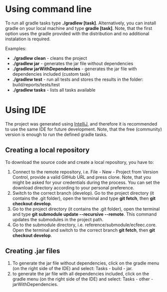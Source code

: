 # Using command line

To run all gradle tasks type <b>./gradlew [task]</b>. Alternatively, you can install gradle on your local machine and type <b>gradle [task]</b>. Note, that the first option uses the gradle provided with the distribution and no additional instalation is required.

Examples:
- <b>./gradlew clean</b> - cleans the project
- <b>./gradlew jar</b> - generates the jar file without dependencies
- <b>./gradlew jarWithDependencies</b> - generates the jar file with dependencies included (custom task)
- <b>./gradlew test</b> - run all tests and stores the results in the folder: build/reports/tests/test
- <b>./gradlew tasks</b> - lists all tasks available

# Using IDE

The project was generated using [IntelliJ](https://www.jetbrains.com/idea/download/#section=linux), and therefore it is recommended to use the same IDE for future development. Note, that the free (community) version is enough to run the defined gradle tasks.

## Creating a local repository

To download the source code and create a local repository, you have to:
1) Connect to the remote repository, i.e. File - New - Project from Version Control, provide a valid GitHub URL and press clone. Note, that you might be asked for your credentials during the process. You can set the download directory according to your personal preference.
2) Switch to the correct branch (develop). Go to the project directory (it contains the .git folder), open the terminal and type <b>git fetch</b>, then <b>git checkout develop</b>.
3) Go to the project directory (it contains the .git folder), open the terminal and type <b>git submodule update --recursive --remote</b>. This command updates the submodules in the project path.
4) Go to the submodule directory, i.e. reference/submodule/ecfeec.core. Open the terminal and switch to the correct branch <b>git fetch</b>, then <b>git checkout develop</b>.
  
 ## Creating .jar files
 
 1) To generate the jar file without dependencies, click on the gradle menu (on the right side of the IDE) and select: Tasks - build - jar.
 2) to generate the jar file with all dependencies included, click on the gradle menu (on the right side of the IDE) and select: Tasks - other - jarWithDependencies.
